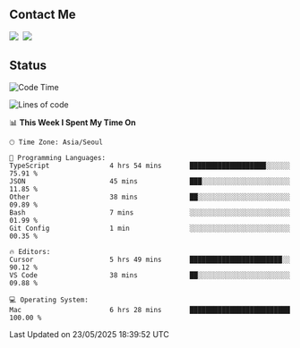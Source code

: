 ## Contact Me
<a href="https://instagram.com/_hongrok"><img src="https://img.shields.io/badge/Instagram-E4405F?style=for-the-badge&logo=Instagram&logoColor=white"/></a>&nbsp;
<img src="https://img.shields.io/badge/HongRok @hlog2e-5865F2?style=for-the-badge&logo=Discord&logoColor=white"/>&nbsp;

## Status

<!--START_SECTION:waka-->
![Code Time](http://img.shields.io/badge/Code%20Time-884%20hrs%2021%20mins-blue)

![Lines of code](https://img.shields.io/badge/From%20Hello%20World%20I%27ve%20Written-656.0%20thousand%20lines%20of%20code-blue)

📊 **This Week I Spent My Time On** 

```text
🕑︎ Time Zone: Asia/Seoul

💬 Programming Languages: 
TypeScript               4 hrs 54 mins       ███████████████████░░░░░░   75.91 % 
JSON                     45 mins             ███░░░░░░░░░░░░░░░░░░░░░░   11.85 % 
Other                    38 mins             ██░░░░░░░░░░░░░░░░░░░░░░░   09.89 % 
Bash                     7 mins              ░░░░░░░░░░░░░░░░░░░░░░░░░   01.99 % 
Git Config               1 min               ░░░░░░░░░░░░░░░░░░░░░░░░░   00.35 % 

🔥 Editors: 
Cursor                   5 hrs 49 mins       ███████████████████████░░   90.12 % 
VS Code                  38 mins             ██░░░░░░░░░░░░░░░░░░░░░░░   09.88 % 

💻 Operating System: 
Mac                      6 hrs 28 mins       █████████████████████████   100.00 % 
```


 Last Updated on 23/05/2025 18:39:52 UTC
<!--END_SECTION:waka-->
